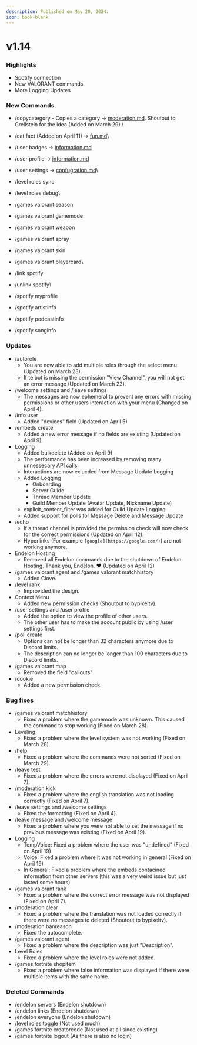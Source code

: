 ```yaml
---
description: Published on May 20, 2024.
icon: book-blank
---
```


# v1.14

### Highlights

* Spotify connection
* New VALORANT commands
* More Logging Updates



### New Commands

* /copycategory - Copies a category -> [moderation.md](../our-features/moderation.md "mention"). Shoutout to Grellstein for the idea (Added on March 29).\

* /cat fact (Added on April 11) -> [fun.md](../our-features/fun.md "mention")\

* /user badges -> [information.md](../our-features/information.md "mention")&#x20;
* /user profile -> [information.md](../our-features/information.md "mention")
* /user settings -> [confugration.md](../our-features/confugration.md "mention")\

* /level roles sync
* /level roles debug\

* /games valorant season
* /games valorant gamemode
* /games valorant weapon
* /games valorant spray
* /games valorant skin
* /games valorant playercard\

* /link spotify
* /unlink spotify\

* /spotify myprofile
* /spotify artistinfo
* /spotify podcastinfo
* /spotify songinfo



### Updates

* /autorole
  * You are now able to add multiple roles through the select menu (Updated on March 23).
  * If te bot is missing the permission "View Channel", you will not get an error message (Updated on March 23).
* /welcome settings and /leave settings
  * The messages are now ephemeral to prevent any errors with missing permissions or other users interaction with your menu (Changed on April 4).
* /info user
  * Added "devices" field (Updated on April 5)
* /embeds create
  * Added a new error message if no fields are existing (Updated on April 9).
* Logging
  * Added bulkdelete (Added on April 9)
  * The performance has been increased by removing many unnessecary API calls.
  * Interactions are now exlucded from Message Update Logging
  * Added Logging&#x20;
    * Onboarding
    * Server Guide
    * Thread Member Update
    * Guild Member Update (Avatar Update, Nickname Update)
  * explicit\_content\_filter was added for Guild Update Logging
  * Added support for polls for Message Delete and Message Update
* /echo
  * If a thread channel is provided the permission check will now check for the correct permissions (Updated on April 12).&#x20;
  * Hyperlinks (For example `[google](https://google.com/)`) are not working anymore.
* Endelon Hosting
  * Removed all Endelon commands due to the shutdown of Endelon Hosting. Thank you, Endelon. ♥️ (Updated on April 12)
* /games valorant agent and /games valorant matchhistory
  * Added Clove.
* /level rank
  * Improvided the design.
* Context Menu
  * Added new permission checks (Shoutout to bypixeltv).
* /user settings and /user profile
  * Added the option to view the profile of other users.
  * The other user has to make the account public by using /user settings first.
* /poll create
  * Options can not be longer than 32 characters anymore due to Discord limits.
  * The description can no longer be longer than 100 characters due to Discord limits.
* /games valorant map
  * Removed the field "callouts"
* /cookie
  * Added a new permission check.

### Bug fixes

* /games valorant matchhistory
  * Fixed a problem where the gamemode was unknown. This caused the command to stop working (Fixed on March 28).
* Leveling
  * Fixed a problem where the level system was not working (Fixed on March 28).
* /help
  * Fixed a problem where the commands were not sorted (Fixed on March 29).
* /leave test
  * Fixed a problem where the errors were not displayed (Fixed on April 7).
* /moderation kick
  * Fixed a problem where the english translation was not loading correctly (Fixed on April 7).
* /leave settings and /welcome settings
  * Fixed the formatting (Fixed on April 4).
* /leave message and /welcome message
  * Fixed a problem where you were not able to set the message if no previous message was existing (Fixed on April 19).
* Logging
  * TempVoice: Fixed a problem where the user was "undefined" (Fixed on April 19)
  * Voice: Fixed a problem where it was not working in general (Fixed on April 19)
  * In General: Fixed a problem where the embeds contacined information from other servers (this was a very weird issue but just lasted some hours)
* /games valorant rank
  * Fixed a problem where the correct error message was not displayed (Fixed on April 7).
* /moderation clear
  * Fixed a problem where the translation was not loaded correctly if there were no messages to deleted (Shoutout to bypixeltv).
* /moderation banreason
  * Fixed the autocomplete.
* /games valorant agent
  * Fixed a problem where the description was just "Description".
* Level Roles
  * Fixed a problem where the level roles were not added.
* /games fortnite shopitem
  * Fixed a problem where false information was displayed if there were multiple items with the same name.

### Deleted Commands

* /endelon servers (Endelon shutdown)
* /endelon links (Endelon shutdown)
* /endelon everyone (Endelon shutdown)
* /level roles toggle (Not used much)
* /games fortnite creatorcode (Not used at all since existing)
* /games fortnite logout (As there is also no login)

